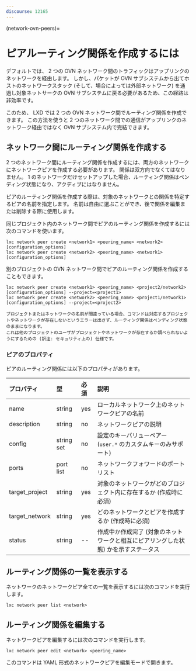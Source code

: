 ```yaml
---
discourse: 12165
---
```


(network-ovn-peers)=
# ピアルーティング関係を作成するには

デフォルトでは、 2 つの OVN ネットワーク間のトラフィックはアップリンクのネットワークを経由します。
しかし、パケットが OVN サブシステムから出てホストのネットワークスタック (そして、場合によっては外部ネットワーク) を通過し対象ネットサークの OVN サブシステムに戻る必要があるため、この経路は非効率です。


このため、 LXD では 2 つの OVN ネットワーク間でルーティング関係を作成できます。
この方法を使うと 2 つのネットワーク間での通信がアップリンクのネットワーク経由ではなく OVN サブシステム内で完結できます。

## ネットワーク間にルーティング関係を作成する

2 つのネットワーク間にルーティング関係を作成するには、両方のネットワークにネットワークピアを作成する必要があります。
関係は双方向でなくてはなりません。
1 のネットワークだけセットアップした場合、ルーティング関係はペンディング状態になり、アクディブにはなりません。

ピアのルーティング関係を作成する際は、対象のネットワークとの関係を特定するピアの名前を指定します。
名前は自由に選ぶことができ、後で関係を編集または削除する際に使用します。

同じプロジェクト内のネットワーク間でピアのルーティング関係を作成するには次のコマンドを使います。

    lxc network peer create <network1> <peering_name> <network2> [configuration_options]
    lxc network peer create <network2> <peering_name> <network1> [configuration_options]

別のプロジェクトの OVN ネットワーク間でピアのルーティング関係を作成することもできます。

    lxc network peer create <network1> <peering_name> <project2/network2> [configuration_options] --project=<project1>
    lxc network peer create <network2> <peering_name> <project1/network1> [configuration_options] --project=<project2>

```{important}
プロジェクトまたはネットワークの名前が間違っている場合、コマンドは対応するプロジェクトやネットワークが存在しないというエラーは出さず、ルーティング関係はペンディング状態のままになります。
これは他のプロジェクトのユーザがプロジェクトやネットワークが存在するか調べられないようにするための (訳注: セキュリティ上の) 仕様です。
```

### ピアのプロパティ

ピアのルーティング関係には以下のプロパティがあります。

プロパティ       | 型         | 必須     | 説明
:--              | :--        | :--      | :--
name             | string     | yes      | ローカルネットワーク上のネットワークピアの名前
description      | string     | no       | ネットワークピアの説明
config           | string set | no       | 設定のキーバリューペアー (`user.*` のカスタムキーのみサポート)
ports            | port list  | no       | ネットワークフォワードのポートリスト
target_project   | string     | yes      | 対象のネットワークがどのプロジェクト内に存在するか (作成時に必須)
target_network   | string     | yes      | どのネットワークとピアを作成するか (作成時に必須)
status           | string     | --       | 作成中か作成完了 (対象のネットワークと相互にピアリングした状態) かを示すステータス

## ルーティング関係の一覧を表示する

ネットワークのネットワークピア全ての一覧を表示するには次のコマンドを実行します。

    lxc network peer list <network>

## ルーティング関係を編集する

ネットワークピアを編集するには次のコマンドを実行します。

    lxc network peer edit <network> <peering_name>

このコマンドは YAML 形式のネットワークピアを編集モードで開きます。
